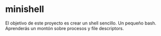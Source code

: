 # minishell
El objetivo de este proyecto es crear un shell sencillo. Un pequeño bash. Aprenderás un montón sobre procesos y file descriptors.

